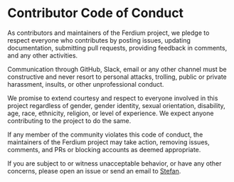 # Contributor Code of Conduct

As contributors and maintainers of the Ferdium project, we pledge to respect everyone who contributes by posting issues, updating documentation, submitting pull requests, providing feedback in comments, and any other activities.

Communication through GitHub, Slack, email or any other channel must be constructive and never resort to personal attacks, trolling, public or private harassment, insults, or other unprofessional conduct.

We promise to extend courtesy and respect to everyone involved in this project regardless of gender, gender identity, sexual orientation, disability, age, race, ethnicity, religion, or level of experience. We expect anyone contributing to the project to do the same.

If any member of the community violates this code of conduct, the maintainers of the Ferdium project may take action, removing issues, comments, and PRs or blocking accounts as deemed appropriate.

If you are subject to or witness unacceptable behavior, or have any other concerns, please open an issue or send an email to [Stefan](stefan@adlk.io).
